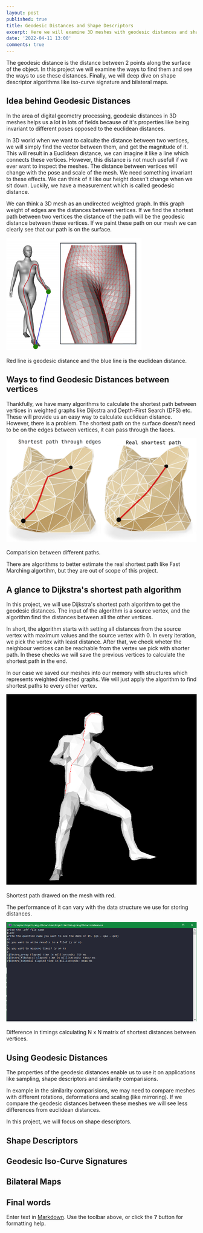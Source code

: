 ```yaml
---
layout: post
published: true
title: Geodesic Distances and Shape Descriptors
excerpt: Here we will examine 3D meshes with geodesic distances and shape descriptors.
date: '2022-04-11 13:00'
comments: true
---
```


The geodesic distance is the distance between 2 points along the surface of the object.  In this project we will examine the ways to find them and see the ways to use these distances. Finally, we will deep dive on shape descriptor algorithms like iso-curve signature and bilateral maps.

## Idea behind Geodesic Distances

In the area of digital geometry processing, geodesic distances in 3D meshes helps us a lot in lots of fields because of it's properties like being invariant to different poses opposed to the euclidean distances.

In 3D world when we want to calculte the distance between two vertices, we will simply find the vector between them, and get the magnitude of it. This will result in a Euclidean distance, we can imagine it like a line which connects these vertices. However, this distance is not much usefull if we ever want to inspect the meshes. The distance between vertices will change with the pose and scale of the mesh. We need something invariant to these effects. We can think of it like our height doesn't change when we sit down. Luckily, we have a measurement which is called geodesic distance.

We can think a 3D mesh as an undirected weighted graph. In this graph weight of edges are the distances between vertices. If we find the shortest path between two vertices the distance of the path will be the geodesic distance between these vertices. If we paint these path on our mesh we can clearly see that our path is on the surface. 

<div class="fig figcenter fighighlight">
  <img src="/post_assets/1/geodesic_example.png">
  <div class="figcaption"><br> Red line is geodesic distance and the blue line is the euclidean distance.<br>
  </div>
</div>

## Ways to find Geodesic Distances between vertices

Thankfully, we have many algorithms to calculate the shortest path between vertices in weighted graphs like Dijkstra and Depth-First Search (DFS) etc. These will provide us an easy way to calculate euclidean distance. However, there is a problem. The shortest path on the surface doesn't need to be on the edges between vertices, it can pass through the faces.

<div class="fig figcenter fighighlight">
  <img src="/post_assets/1/real_shortest_path.png">
  <div class="figcaption"><br> Comparision between different paths.<br>
  </div>
</div>

There are algorithms to better estimate the real shortest path like Fast Marching algortihm, but they are out of scope of this project. 

## A glance to Dijkstra's shortest path algorithm

In this project, we will use Dijkstra's shortest path algorithm to get the geodesic distances. The input of the algorithm is a source vertex, and the algorithm find the distances between all the other vertices. 

In short, the algorithm starts with setting all distances from the source vertex with maximum values and the source vertex with 0. In every iteration, we pick the vertex with least distance. After that, we check wheter the neighbour vertices can be reachable from the vertex we pick with shorter path. In these checks we will save the previous vertices to calculate the shortest path in the end.

In our case we saved our meshes into our memory with structures which represents weighted directed graphs. We will just apply the algorithm to find shortest paths to every other vertex.

<div class="fig figcenter fighighlight">
  <img src="/post_assets/1/q1.png">
  <div class="figcaption"><br> Shortest path drawed on the mesh with red.<br>
  </div>
</div>

The performance of it can vary with the data structure we use for storing distances.

<div class="fig figcenter fighighlight">
  <img src="/post_assets/1/nxn_dijkstra.png">
  <div class="figcaption"><br> Difference in timings calculating N x N matrix of shortest distances between vertices.<br>
  </div>
</div>

## Using Geodesic Distances

The properties of the geodesic distances enable us to use it on applications like sampling, shape descriptors and similarity comparisions. 

In example in the similarity comparisions, we may need to compare meshes with different rotations, deformations and scaling (like mirroring). If we compare the geodesic distances between these meshes we will see less differences from euclidean distances. 

In this project, we will focus on shape descriptors. 

## Shape Descriptors 



## Geodesic Iso-Curve Signatures

## Bilateral Maps

## Final words

Enter text in [Markdown](http://daringfireball.net/projects/markdown/). Use the toolbar above, or click the **?** button for formatting help.

